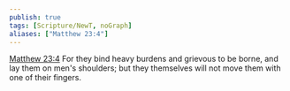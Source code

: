 ```yaml
---
publish: true
tags: [Scripture/NewT, noGraph]
aliases: ["Matthew 23:4"]
---
```

[Matthew 23:4](https://churchofjesuschrist.org/study/scriptures/nt/matt/23?lang=eng&id=p4#p4) For they bind heavy burdens and grievous to be borne, and lay them on men's shoulders; but they themselves will not move them with one of their fingers.
